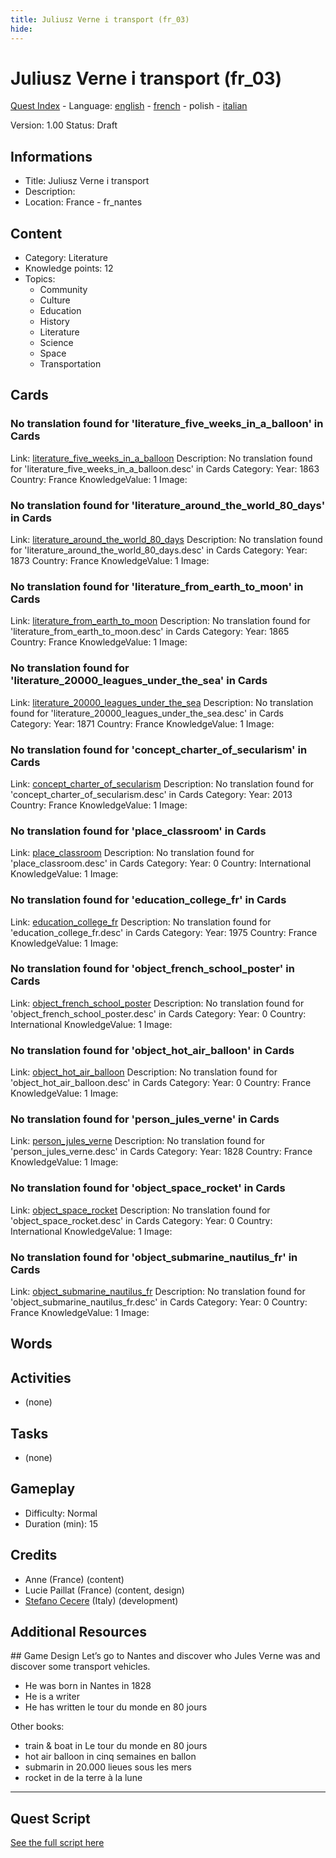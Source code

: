 ```yaml
---
title: Juliusz Verne i transport (fr_03)
hide:
---
```


# Juliusz Verne i transport (fr_03)
[Quest Index](./index.pl.md) - Language: [english](./fr_03.md) - [french](./fr_03.fr.md) - polish - [italian](./fr_03.it.md)

Version: 1.00
Status: Draft

## Informations

- Title: Juliusz Verne i transport
- Description: 
- Location: France - fr_nantes
## Content
- Category: Literature
- Knowledge points: 12
- Topics:
  - Community
  - Culture
  - Education
  - History
  - Literature
  - Science
  - Space
  - Transportation

## Cards
### No translation found for 'literature_five_weeks_in_a_balloon' in Cards
Link: [literature_five_weeks_in_a_balloon](../cards/index.md#literature_five_weeks_in_a_balloon)
Description: No translation found for 'literature_five_weeks_in_a_balloon.desc' in Cards
Category: 
Year: 1863
Country: France
KnowledgeValue: 1
Image: 

### No translation found for 'literature_around_the_world_80_days' in Cards
Link: [literature_around_the_world_80_days](../cards/index.md#literature_around_the_world_80_days)
Description: No translation found for 'literature_around_the_world_80_days.desc' in Cards
Category: 
Year: 1873
Country: France
KnowledgeValue: 1
Image: 

### No translation found for 'literature_from_earth_to_moon' in Cards
Link: [literature_from_earth_to_moon](../cards/index.md#literature_from_earth_to_moon)
Description: No translation found for 'literature_from_earth_to_moon.desc' in Cards
Category: 
Year: 1865
Country: France
KnowledgeValue: 1
Image: 

### No translation found for 'literature_20000_leagues_under_the_sea' in Cards
Link: [literature_20000_leagues_under_the_sea](../cards/index.md#literature_20000_leagues_under_the_sea)
Description: No translation found for 'literature_20000_leagues_under_the_sea.desc' in Cards
Category: 
Year: 1871
Country: France
KnowledgeValue: 1
Image: 

### No translation found for 'concept_charter_of_secularism' in Cards
Link: [concept_charter_of_secularism](../cards/index.md#concept_charter_of_secularism)
Description: No translation found for 'concept_charter_of_secularism.desc' in Cards
Category: 
Year: 2013
Country: France
KnowledgeValue: 1
Image: 

### No translation found for 'place_classroom' in Cards
Link: [place_classroom](../cards/index.md#place_classroom)
Description: No translation found for 'place_classroom.desc' in Cards
Category: 
Year: 0
Country: International
KnowledgeValue: 1
Image: 

### No translation found for 'education_college_fr' in Cards
Link: [education_college_fr](../cards/index.md#education_college_fr)
Description: No translation found for 'education_college_fr.desc' in Cards
Category: 
Year: 1975
Country: France
KnowledgeValue: 1
Image: 

### No translation found for 'object_french_school_poster' in Cards
Link: [object_french_school_poster](../cards/index.md#object_french_school_poster)
Description: No translation found for 'object_french_school_poster.desc' in Cards
Category: 
Year: 0
Country: International
KnowledgeValue: 1
Image: 

### No translation found for 'object_hot_air_balloon' in Cards
Link: [object_hot_air_balloon](../cards/index.md#object_hot_air_balloon)
Description: No translation found for 'object_hot_air_balloon.desc' in Cards
Category: 
Year: 0
Country: France
KnowledgeValue: 1
Image: 

### No translation found for 'person_jules_verne' in Cards
Link: [person_jules_verne](../cards/index.md#person_jules_verne)
Description: No translation found for 'person_jules_verne.desc' in Cards
Category: 
Year: 1828
Country: France
KnowledgeValue: 1
Image: 

### No translation found for 'object_space_rocket' in Cards
Link: [object_space_rocket](../cards/index.md#object_space_rocket)
Description: No translation found for 'object_space_rocket.desc' in Cards
Category: 
Year: 0
Country: International
KnowledgeValue: 1
Image: 

### No translation found for 'object_submarine_nautilus_fr' in Cards
Link: [object_submarine_nautilus_fr](../cards/index.md#object_submarine_nautilus_fr)
Description: No translation found for 'object_submarine_nautilus_fr.desc' in Cards
Category: 
Year: 0
Country: France
KnowledgeValue: 1
Image: 

## Words
## Activities
- (none)

## Tasks
- (none)
## Gameplay
- Difficulty: Normal
- Duration (min): 15
## Credits
- Anne (France) (content)
- Lucie Paillat (France) (content, design)
- [Stefano Cecere](https://stefanocecere.com) (Italy) (development)

## Additional Resources

## Game Design
Let’s go to Nantes and discover who Jules Verne was and discover some transport vehicles.

- He was born in Nantes in 1828
- He is a writer 
- He has written le tour du monde en 80 jours

Other books:

- train & boat in Le tour du monde en 80 jours
- hot air balloon in cinq semaines en ballon
- submarin in 20.000 lieues sous les mers
- rocket in de la terre à la lune 


---

## Quest Script

[See the full script here](./fr_03-script.pl.md)
